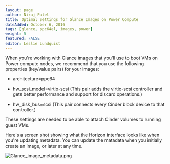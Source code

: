 ```yaml
---
layout: page
author: Niraj Patel
title: Optimal Settings for Glance Images on Power Compute
dateAdded: October 6, 2016
tags: [glance, ppc64el, images, power]
weight: 5
featured: FALSE
editor: Leslie Lundquist
---
```


When you're working with Glance images that you'll use to boot VMs on Power compute nodes, we recommend that you use the following properties (key/value pairs) for your images:

 * architecture=ppc64
 
 * hw_scsi_model=virtio-scsi
 (This pair adds the virtio-scsi controller and gets better performance and support for discard operations.)

 * hw_disk_bus=scsi
 (This pair connects every Cinder block device to that controller.)

These settings are needed to be able to attach Cinder volumes to running guest VMs.

Here's a screen shot showing what the Horizon interface looks like when you're updating metadata. You can update the matadata when you initially create an image, or later at any time.

![Glance_image_metadata.png]({{site.baseurl}}/img/Glance_image_metadata.png)
